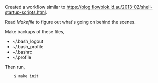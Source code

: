 Created a workflow similar to https://blog.flowblok.id.au/2013-02/shell-startup-scripts.html.

Read *Makefile* to figure out what's going on behind the scenes.

Make backups of these files,

* ~/.bash_logout
* ~/.bash_profile
* ~/.bashrc
* ~/.profile

Then run,

        $ make init
